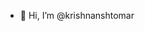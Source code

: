 - 👋 Hi, I’m @krishnanshtomar

<!---
krishnanshtomar/krishnanshtomar is a ✨ special ✨ repository because its `README.md` (this file) appears on your GitHub profile.
You can click the Preview link to take a look at your changes.
--->
